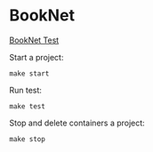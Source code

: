 # BookNet

[BookNet Test](https://github.com/booknet-company/test)

Start a project:

```shell
make start
```

Run test:

```shell
make test
```

Stop and delete containers a project:

```shell
make stop
```
